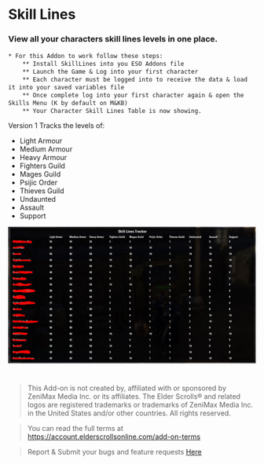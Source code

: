 # Skill Lines

### View all your characters skill lines levels in one place.
    * For this Addon to work follow these steps:
        ** Install SkillLines into you ESO Addons file
        ** Launch the Game & Log into your first character
        ** Each character must be logged into to receive the data & load it into your saved variables file
        ** Once complete log into your first character again & open the Skills Menu (K by default on M&KB)
        ** Your Character Skill Lines Table is now showing. 


Version 1 Tracks the levels of:
- Light Armour
- Medium Armour
- Heavy Armour
- Fighters Guild
- Mages Guild
- Psijic Order
- Thieves Guild
- Undaunted
- Assault
- Support

![SkillLines IMAGE](./imgs/skilllinesimg1.JPG)



#
> This Add-on is not created by, affiliated with or sponsored by ZeniMax Media Inc. or its affiliates.
> The Elder Scrolls® and related logos are registered trademarks or trademarks of ZeniMax Media Inc. in the United States and/or other countries.
> All rights reserved.

> You can read the full terms at https://account.elderscrollsonline.com/add-on-terms


> Report & Submit your bugs and feature requests [Here](https://illyriat.com)